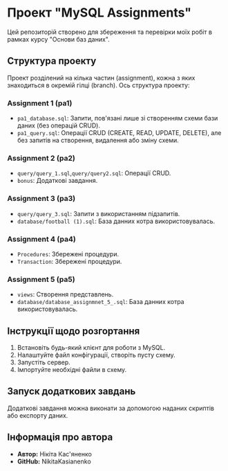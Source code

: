 # Проект "MySQL Assignments"

Цей репозиторій створено для збереження та перевірки моїх робіт в рамках курсу "Основи баз даних".

## Структура проекту

Проект розділений на кілька частин (assignment), кожна з яких знаходиться в окремій гілці (branch). Ось структура проекту:

### Assignment 1 (pa1)

- `pa1_database.sql`: Запити, пов'язані лише зі створенням схеми бази даних (без операцій CRUD).
- `pa1_query.sql`: Операції CRUD (CREATE, READ, UPDATE, DELETE), але без запитів на створення, видалення або зміну схеми.

### Assignment 2 (pa2)

- `query/query_1.sql`,`query/query2.sql`: Операції CRUD.
- `bonus`: Додаткові завдання.

### Assignment 3 (pa3)

- `query/query_3.sql`: Запити з використанням підзапитів.
- `database/football (1).sql`: База данних котра використовувалась.

### Assignment 4 (pa4)

- `Procedures`: Збережені процедури.
- `Transaction`: Збережені процедури.

### Assignment 5 (pa5)

- `views`: Створення представлень.
- `database/database_assignmnet_5_.sql`: База данних котра використовувалась.

## Інструкції щодо розгортання

1. Встановіть будь-який клієнт для роботи з MySQL.
2. Налаштуйте файл конфігурації, створіть пусту схему.
3. Запустіть сервер.
4. Імпортуйте необхідні файли в схему.

## Запуск додаткових завдань

Додаткові завдання можна виконати за допомогою наданих скриптів або експорту даних.

## Інформація про автора

- **Автор:** Нікіта Кас'яненко
- **GitHub:** NikitaKasianenko

